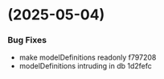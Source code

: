 #  (2025-05-04)


### Bug Fixes

* make modelDefinitions readonly f797208
* modelDefinitions intruding in db 1d2fefc



